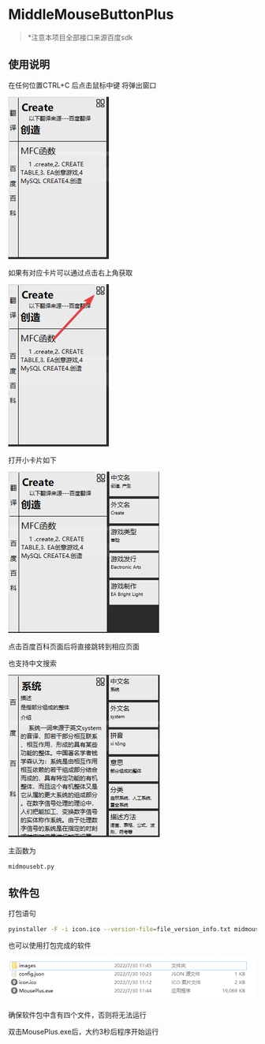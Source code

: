 # MiddleMouseButtonPlus

> *注意本项目全部接口来源百度sdk

## 使用说明

在任何位置CTRL+C 后点击鼠标中键 将弹出窗口

![image-20220730112651624](MiddleMouseButtonPlus.assets/image-20220730112651624.png)

如果有对应卡片可以通过点击右上角获取

![image-20220730112750251](MiddleMouseButtonPlus.assets/image-20220730112750251.png)

打开小卡片如下

![image-20220730112824844](MiddleMouseButtonPlus.assets/image-20220730112824844.png)

点击百度百科页面后将直接跳转到相应页面



也支持中文搜索

![image-20220730112948142](MiddleMouseButtonPlus.assets/image-20220730112948142.png)



主函数为 

```python
midmousebt.py
```

## 软件包

打包语句

```bash
pyinstaller -F -i icon.ico --version-file=file_version_info.txt midmousebt.py -w
```

也可以使用打包完成的软件

![image-20220730114701943](MiddleMouseButtonPlus.assets/image-20220730114701943.png)

确保软件包中含有四个文件，否则将无法运行

双击MousePlus.exe后，大约3秒后程序开始运行
